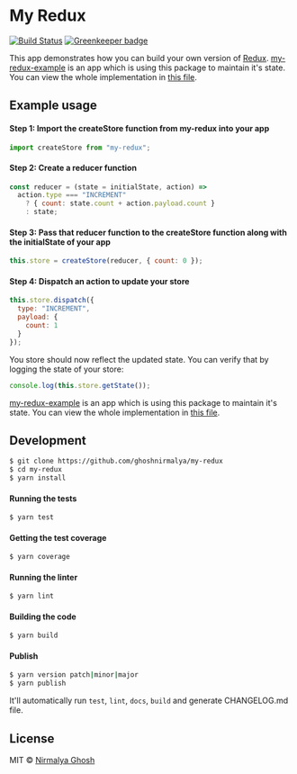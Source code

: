 # My Redux

[![Build Status](https://travis-ci.org/ghoshnirmalya/my-redux.svg?branch=master)](https://travis-ci.org/ghoshnirmalya/my-redux) [![Greenkeeper badge](https://badges.greenkeeper.io/ghoshnirmalya/my-redux.svg)](https://greenkeeper.io/)

This app demonstrates how you can build your own version of [Redux](https://redux.js.org/). [my-redux-example](https://github.com/ghoshnirmalya/my-redux-example) is an app which is using this package to maintain it's state. You can view the whole implementation in [this file](https://github.com/ghoshnirmalya/my-redux-example/blob/master/src/App.js).

## Example usage

#### Step 1: Import the createStore function from my-redux into your app

```js
import createStore from "my-redux";
```

#### Step 2: Create a reducer function

```js
const reducer = (state = initialState, action) =>
  action.type === "INCREMENT"
    ? { count: state.count + action.payload.count }
    : state;
```

#### Step 3: Pass that reducer function to the createStore function along with the initialState of your app

```js
this.store = createStore(reducer, { count: 0 });
```

#### Step 4: Dispatch an action to update your store

```js
this.store.dispatch({
  type: "INCREMENT",
  payload: {
    count: 1
  }
});
```

You store should now reflect the updated state. You can verify that by logging the state of your store:

```js
console.log(this.store.getState());
```

[my-redux-example](https://github.com/ghoshnirmalya/my-redux-example) is an app which is using this package to maintain it's state. You can view the whole implementation in [this file](https://github.com/ghoshnirmalya/my-redux-example/blob/master/src/App.js).

## Development

```sh
$ git clone https://github.com/ghoshnirmalya/my-redux
$ cd my-redux
$ yarn install
```

#### Running the tests

```sh
$ yarn test
```

#### Getting the test coverage

```sh
$ yarn coverage
```

#### Running the linter

```sh
$ yarn lint
```

#### Building the code

```sh
$ yarn build
```

#### Publish

```sh
$ yarn version patch|minor|major
$ yarn publish
```

It'll automatically run `test`, `lint`, `docs`, `build` and generate CHANGELOG.md file.

## License

MIT © [Nirmalya Ghosh](https://github.com/ghoshnirmalya)
